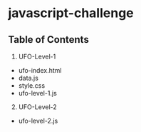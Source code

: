 # javascript-challenge

## Table of Contents

1. UFO-Level-1
*  ufo-index.html
*  data.js
*  style.css
*  ufo-level-1.js

2. UFO-Level-2
*  ufo-level-2.js